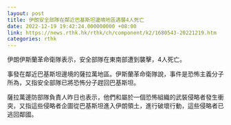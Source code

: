 ```yaml
---
layout: post
title: 伊朗安全部隊在鄰近巴基斯坦邊境地區遇襲4人死亡
date: 2022-12-19 19:42:24.000000000 +08:00
link: https://news.rthk.hk/rthk/ch/component/k2/1680543-20221219.htm
categories: rthk
---
```


伊朗伊斯蘭革命衛隊表示，安全部隊在東南部遭到襲擊，4人死亡。

事發在鄰近巴基斯坦邊境的薩拉萬地區。伊斯蘭革命衛隊說，事件是恐怖主義分子所為，又指安全部隊已將恐怖分子趕回巴基斯坦。

薩拉萬邊防部隊負責人昨日也表示，他們和屬於一個恐怖組織的武裝侵略者發生衝突，又指這些侵略者企圖從巴基斯坦進入伊朗領土，進行破壞行動，這些侵略者已逃回鄰國。
